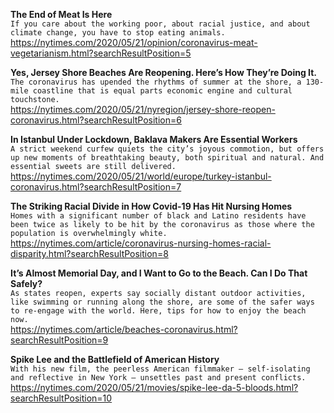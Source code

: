 **The End of Meat Is Here**\
`If you care about the working poor, about racial justice, and about climate change, you have to stop eating animals.`\
https://nytimes.com/2020/05/21/opinion/coronavirus-meat-vegetarianism.html?searchResultPosition=5

**Yes, Jersey Shore Beaches Are Reopening. Here’s How They’re Doing It.**\
`The coronavirus has upended the rhythms of summer at the shore, a 130-mile coastline that is equal parts economic engine and cultural touchstone.`\
https://nytimes.com/2020/05/21/nyregion/jersey-shore-reopen-coronavirus.html?searchResultPosition=6

**In Istanbul Under Lockdown, Baklava Makers Are Essential Workers**\
`A strict weekend curfew quiets the city’s joyous commotion, but offers up new moments of breathtaking beauty, both spiritual and natural. And essential sweets are still delivered.`\
https://nytimes.com/2020/05/21/world/europe/turkey-istanbul-coronavirus.html?searchResultPosition=7

**The Striking Racial Divide in How Covid-19 Has Hit Nursing Homes**\
`Homes with a significant number of black and Latino residents have been twice as likely to be hit by the coronavirus as those where the population is overwhelmingly white.`\
https://nytimes.com/article/coronavirus-nursing-homes-racial-disparity.html?searchResultPosition=8

**It’s Almost Memorial Day, and I Want to Go to the Beach. Can I Do That Safely?**\
`As states reopen, experts say socially distant outdoor activities, like swimming or running along the shore, are some of the safer ways to re-engage with the world. Here, tips for how to enjoy the beach now.`\
https://nytimes.com/article/beaches-coronavirus.html?searchResultPosition=9

**Spike Lee and the Battlefield of American History**\
`With his new film, the peerless American filmmaker — self-isolating and reflective in New York — unsettles past and present conflicts.`\
https://nytimes.com/2020/05/21/movies/spike-lee-da-5-bloods.html?searchResultPosition=10

